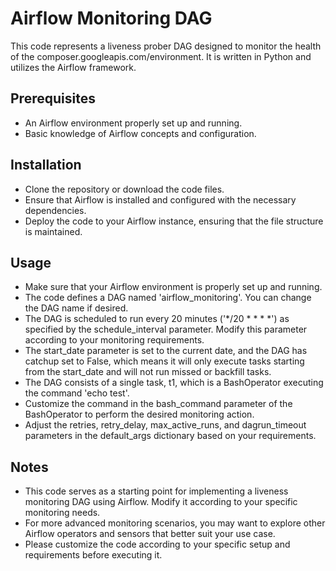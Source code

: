 # Airflow Monitoring DAG
This code represents a liveness prober DAG designed to monitor the health of the composer.googleapis.com/environment. It is written in Python and utilizes the Airflow framework.

## Prerequisites
* An Airflow environment properly set up and running.
* Basic knowledge of Airflow concepts and configuration.

## Installation
* Clone the repository or download the code files.
* Ensure that Airflow is installed and configured with the necessary dependencies.
* Deploy the code to your Airflow instance, ensuring that the file structure is maintained.

## Usage
* Make sure that your Airflow environment is properly set up and running.
* The code defines a DAG named 'airflow_monitoring'. You can change the DAG name if desired.
* The DAG is scheduled to run every 20 minutes ('*/20 * * * *') as specified by the schedule_interval parameter. Modify this parameter according to your monitoring requirements.
* The start_date parameter is set to the current date, and the DAG has catchup set to False, which means it will only execute tasks starting from the start_date and will not run missed or backfill tasks.
* The DAG consists of a single task, t1, which is a BashOperator executing the command 'echo test'.
* Customize the command in the bash_command parameter of the BashOperator to perform the desired monitoring action.
* Adjust the retries, retry_delay, max_active_runs, and dagrun_timeout parameters in the default_args dictionary based on your requirements.

## Notes
* This code serves as a starting point for implementing a liveness monitoring DAG using Airflow. Modify it according to your specific monitoring needs.
* For more advanced monitoring scenarios, you may want to explore other Airflow operators and sensors that better suit your use case.
* Please customize the code according to your specific setup and requirements before executing it.